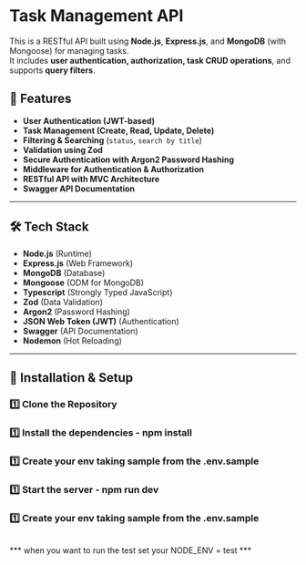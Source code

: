 # Task Management API

This is a RESTful API built using **Node.js**, **Express.js**, and **MongoDB** (with Mongoose) for managing tasks.  
It includes **user authentication, authorization, task CRUD operations**, and supports **query filters**.

## 🚀 Features
- **User Authentication (JWT-based)**
- **Task Management (Create, Read, Update, Delete)**
- **Filtering & Searching** (`status`, `search by title`)
- **Validation using Zod**
- **Secure Authentication with Argon2 Password Hashing**
- **Middleware for Authentication & Authorization**
- **RESTful API with MVC Architecture**
- **Swagger API Documentation**

---

## 🛠 Tech Stack
- **Node.js** (Runtime)
- **Express.js** (Web Framework)
- **MongoDB** (Database)
- **Mongoose** (ODM for MongoDB)
- **Typescript** (Strongly Typed JavaScript)
- **Zod** (Data Validation)
- **Argon2** (Password Hashing)
- **JSON Web Token (JWT)** (Authentication)
- **Swagger** (API Documentation)
- **Nodemon** (Hot Reloading)

---

## 🔧 Installation & Setup

### **1️⃣ Clone the Repository**
### **1️⃣ Install the dependencies** - npm install
### **1️⃣ Create your env taking sample from the .env.sample**  
### **1️⃣ Start the server** - npm run dev  
### **1️⃣ Create your env taking sample from the .env.sample**  

######
*** when you want to run the test set your NODE_ENV = test ***